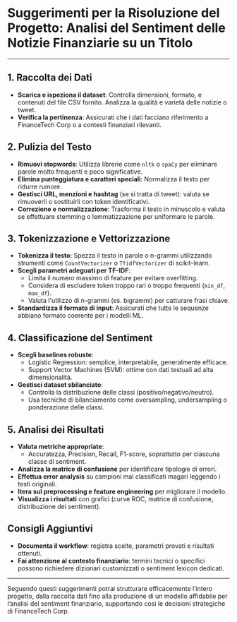 
# Suggerimenti per la Risoluzione del Progetto: Analisi del Sentiment delle Notizie Finanziarie su un Titolo

---

## 1. Raccolta dei Dati

- **Scarica e ispeziona il dataset**: Controlla dimensioni, formato, e contenuti del file CSV fornito. Analizza la qualità e varietà delle notizie o tweet.
- **Verifica la pertinenza**: Assicurati che i dati facciano riferimento a FinanceTech Corp o a contesti finanziari rilevanti.


## 2. Pulizia del Testo

- **Rimuovi stopwords**: Utilizza librerie come `nltk` o `spaCy` per eliminare parole molto frequenti e poco significative.
- **Elimina punteggiatura e caratteri speciali**: Normalizza il testo per ridurre rumore.
- **Gestisci URL, menzioni e hashtag** (se si tratta di tweet): valuta se rimuoverli o sostituirli con token identificativi.
- **Correzione e normalizzazione**: Trasforma il testo in minuscolo e valuta se effettuare stemming o lemmatizzazione per uniformare le parole.

## 3. Tokenizzazione e Vettorizzazione

- **Tokenizza il testo**: Spezza il testo in parole o n-grammi utilizzando strumenti come `CountVectorizer` o `TfidfVectorizer` di scikit-learn.
- **Scegli parametri adeguati per TF-IDF**:
  - Limita il numero massimo di feature per evitare overfitting.
  - Considera di escludere token troppo rari o troppo frequenti (`min_df`, `max_df`).
  - Valuta l'utilizzo di n-grammi (es. bigrammi) per catturare frasi chiave.
- **Standardizza il formato di input**: Assicurati che tutte le sequenze abbiano formato coerente per i modelli ML.

## 4. Classificazione del Sentiment

- **Scegli baselines robuste**:
  - Logistic Regression: semplice, interpretabile, generalmente efficace.
  - Support Vector Machines (SVM): ottime con dati testuali ad alta dimensionalità.
- **Gestisci dataset sbilanciato**:
  - Controlla la distribuzione delle classi (positivo/negativo/neutro).
  - Usa tecniche di bilanciamento come oversampling, undersampling o ponderazione delle classi.

## 5. Analisi dei Risultati

- **Valuta metriche appropriate**:
  - Accuratezza, Precision, Recall, F1-score, soprattutto per ciascuna classe di sentiment.
- **Analizza la matrice di confusione** per identificare tipologie di errori.
- **Effettua error analysis** su campioni mal classificati magari leggendo i testi originali.
- **Itera sul preprocessing e feature engineering** per migliorare il modello.
- **Visualizza i risultati** con grafici (curve ROC, matrice di confusione, distribuzione dei sentiment).

## Consigli Aggiuntivi

- **Documenta il workflow**: registra scelte, parametri provati e risultati ottenuti.
- **Fai attenzione al contesto finanziario**: termini tecnici o specifici possono richiedere dizionari customizzati o sentiment lexicon dedicati.

---

Seguendo questi suggerimenti potrai strutturare efficacemente l’intero progetto, dalla raccolta dati fino alla produzione di un modello affidabile per l’analisi del sentiment finanziario, supportando così le decisioni strategiche di FinanceTech Corp.
